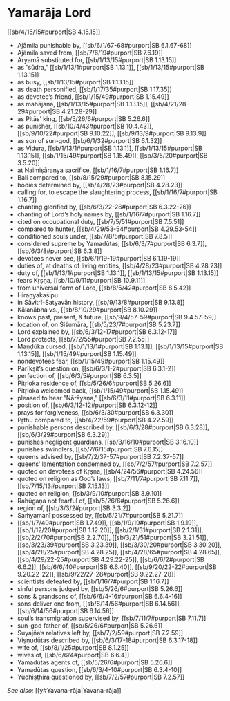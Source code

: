 # Yamarāja Lord

[[sb/4/15/15#purport|SB 4.15.15]]

* Ajāmila punishable by, [[sb/6/1/67-68#purport|SB 6.1.67-68]]
* Ajāmila saved from, [[sb/7/6/19#purport|SB 7.6.19]]
* Aryamā substituted for, [[sb/1/13/15#purport|SB 1.13.15]]
* as ”śūdra,” [[sb/1/13/1#purport|SB 1.13.1]], [[sb/1/13/15#purport|SB 1.13.15]]
* as busy, [[sb/1/13/15#purport|SB 1.13.15]]
* as death personified, [[sb/1/17/35#purport|SB 1.17.35]]
* as devotee’s friend, [[sb/1/15/49#purport|SB 1.15.49]]
* as mahājana, [[sb/1/13/15#purport|SB 1.13.15]], [[sb/4/21/28-29#purport|SB 4.21.28-29]]
* as Pitās’ king, [[sb/5/26/6#purport|SB 5.26.6]]
* as punisher, [[sb/10/4/43#purport|SB 10.4.43]], [[sb/9/10/22#purport|SB 9.10.22]], [[sb/9/13/9#purport|SB 9.13.9]]
* as son of sun-god, [[sb/6/1/32#purport|SB 6.1.32]]
* as Vidura, [[sb/1/13/1#purport|SB 1.13.1]], [[sb/1/13/15#purport|SB 1.13.15]], [[sb/1/15/49#purport|SB 1.15.49]], [[sb/3/5/20#purport|SB 3.5.20]]
* at Naimiṣāraṇya sacrifice, [[sb/1/16/7#purport|SB 1.16.7]]
* Bali compared to, [[sb/8/15/29#purport|SB 8.15.29]]
* bodies determined by, [[sb/4/28/23#purport|SB 4.28.23]]
* calling for, to escape the slaughtering process, [[sb/1/16/7#purport|SB 1.16.7]]
* chanting glorified by, [[sb/6/3/22-26#purport|SB 6.3.22-26]]
* chanting of Lord’s holy names by, [[sb/1/16/7#purport|SB 1.16.7]]
* cited on occupational duty, [[sb/7/5/51#purport|SB 7.5.51]]
* compared to hunter, [[sb/4/29/53-54#purport|SB 4.29.53-54]]
* conditioned souls under, [[sb/7/8/5#purport|SB 7.8.5]]
* considered supreme by Yamadūtas, [[sb/6/3/7#purport|SB 6.3.7]], [[sb/6/3/8#purport|SB 6.3.8]]
* devotees never see, [[sb/6/1/19-19#purport|SB 6.1.19-19]]
* duties of, at deaths of living entities, [[sb/4/28/23#purport|SB 4.28.23]]
* duty of, [[sb/1/13/1#purport|SB 1.13.1]], [[sb/1/13/15#purport|SB 1.13.15]]
* fears Kṛṣṇa, [[sb/10/9/11#purport|SB 10.9.11]]
* from universal form of Lord, [[sb/8/5/42#purport|SB 8.5.42]]
* Hiraṇyakaśipu 
* in Sāvitrī-Satyavān history, [[sb/9/13/8#purport|SB 9.13.8]]
* Kālanābha vs., [[sb/8/10/29#purport|SB 8.10.29]]
* knows past, present, & future, [[sb/9/4/57-59#purport|SB 9.4.57-59]]
* location of, on Śiśumāra, [[sb/5/23/7#purport|SB 5.23.7]]
* Lord explained by, [[sb/6/3/12-17#purport|SB 6.3.12-17]]
* Lord protects, [[sb/7/2/55#purport|SB 7.2.55]]
* Maṇḍūka cursed, [[sb/1/13/1#purport|SB 1.13.1]], [[sb/1/13/15#purport|SB 1.13.15]], [[sb/1/15/49#purport|SB 1.15.49]]
* nondevotees fear, [[sb/1/15/49#purport|SB 1.15.49]]
* Parīkṣit’s question on, [[sb/6/3/1-2#purport|SB 6.3.1-2]]
* perfection of, [[sb/6/3/5#purport|SB 6.3.5]]
* Pitṛloka residence of, [[sb/5/26/6#purport|SB 5.26.6]]
* Pitṛloka welcomed back, [[sb/1/15/49#purport|SB 1.15.49]]
* pleased to hear ”Nārāyaṇa,” [[sb/6/3/11#purport|SB 6.3.11]]
* position of, [[sb/6/3/12-12#purport|SB 6.3.12-12]]
* prays for forgiveness, [[sb/6/3/30#purport|SB 6.3.30]]
* Pṛthu compared to, [[sb/4/22/59#purport|SB 4.22.59]]
* punishable persons described by, [[sb/6/3/28#purport|SB 6.3.28]], [[sb/6/3/29#purport|SB 6.3.29]]
* punishes negligent guardians, [[sb/3/16/10#purport|SB 3.16.10]]
* punishes swindlers, [[sb/7/6/15#purport|SB 7.6.15]]
* queens advised by, [[sb/7/2/37-57#purport|SB 7.2.37-57]]
* queens’ lamentation condemned by, [[sb/7/2/57#purport|SB 7.2.57]]
* quoted on devotees of Kṛṣṇa, [[sb/4/24/56#purport|SB 4.24.56]]
* quoted on religion as God’s laws, [[sb/7/11/7#purport|SB 7.11.7]], [[sb/7/15/13#purport|SB 7.15.13]]
* quoted on religion, [[sb/3/9/10#purport|SB 3.9.10]]
* Rahūgaṇa not fearful of, [[sb/5/26/6#purport|SB 5.26.6]]
* region of, [[sb/3/3/2#purport|SB 3.3.2]]
* Saṁyamanī possessed by, [[sb/5/21/7#purport|SB 5.21.7]]
*  [[sb/1/7/49#purport|SB 1.7.49]], [[sb/1/9/19#purport|SB 1.9.19]], [[sb/1/12/20#purport|SB 1.12.20]], [[sb/2/1/31#purport|SB 2.1.31]], [[sb/2/2/70#purport|SB 2.2.70]], [[sb/3/21/51#purport|SB 3.21.51]], [[sb/3/23/39#purport|SB 3.23.39]], [[sb/3/30/20#purport|SB 3.30.20]], [[sb/4/28/25#purport|SB 4.28.25]], [[sb/4/28/65#purport|SB 4.28.65]], [[sb/4/29/22-25#purport|SB 4.29.22-25]], [[sb/6/6/2#purport|SB 6.6.2]], [[sb/6/6/40#purport|SB 6.6.40]], [[sb/9/20/22-22#purport|SB 9.20.22-22]], [[sb/9/22/27-28#purport|SB 9.22.27-28]]
* scientists defeated by, [[sb/1/16/7#purport|SB 1.16.7]]
* sinful persons judged by, [[sb/5/26/6#purport|SB 5.26.6]]
* sons & grandsons of, [[sb/6/6/4-16#purport|SB 6.6.4-16]]
* sons deliver one from, [[sb/6/14/56#purport|SB 6.14.56]], [[sb/6/14/56#purport|SB 6.14.56]]
* soul’s transmigration supervised by, [[sb/7/11/7#purport|SB 7.11.7]]
* sun-god father of, [[sb/5/26/6#purport|SB 5.26.6]]
* Suyajña’s relatives left by, [[sb/7/2/59#purport|SB 7.2.59]]
* Viṣṇudūtas described by, [[sb/6/3/17-18#purport|SB 6.3.17-18]]
* wife of, [[sb/8/1/25#purport|SB 8.1.25]]
* wives of, [[sb/6/6/4#purport|SB 6.6.4]]
* Yamadūtas agents of, [[sb/5/26/6#purport|SB 5.26.6]]
* Yamadūtas question, [[sb/6/3/4-10#purport|SB 6.3.4-10]]
* Yudhiṣṭhira questioned by, [[sb/7/2/57#purport|SB 7.2.57]]

*See also:* [[y#Yavana-rāja|Yavana-rāja]]

